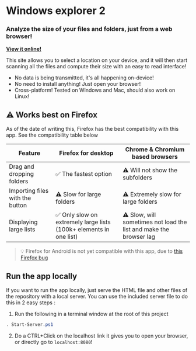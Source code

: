 # Windows explorer 2

### Analyze the size of your files and folders, just from a web browser!

**[View it online!](https://windowsexplorer2.🦊💻.ws/)**

This site allows you to select a location on your device, and it will then start scanning all the files and compute their size with an easy to read interface!

- No data is being transmitted, it's all happening on-device!
- No need to install anything! Just open your browser!
- Cross-platform! Tested on Windows and Mac, should also work on Linux!

## ⚠️ Works best on Firefox
As of the date of writing this, Firefox has the best compatibility with this app. See the compatibility table below

| Feature                         | Firefox for desktop                                                           | Chrome & Chromium based browsers                                  |
|---------------------------------|-------------------------------------------------------------------|-------------------------------------------------------------------|
| Drag and dropping folders       | ✅ The fastest option                                              | ⚠️ Will not show the subfolders                                    |
| Importing files with the button | ⚠️ Slow for large folders                                          | ⚠️ Extremely slow for large folders                                |
| Displaying large lists          | ✅ Only slow on extremely large lists (100k+ elements in one list) | ⚠️ Slow, will sometimes not load the list and make the browser lag |

> 💡 Firefox for Android is not yet compatible with this app, due to [this Firefox bug](https://bugzilla.mozilla.org/show_bug.cgi?id=1973726)

## Run the app locally

If you want to run the app locally, just serve the HTML file and other files of the repository with a local server. You can use the included server file to do this in 2 easy steps :

1. Run the following in a terminal window at the root of this project

```ps1
. Start-Server.ps1
```

2. Do a CTRL+Click on the localhost link it gives you to open your browser, or directly go to `localhost:8080`!